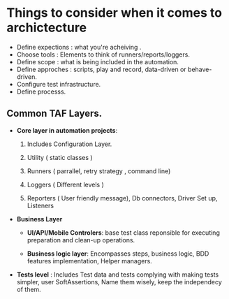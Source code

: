 # Things to consider when it comes to archictecture



- Define expections : what you're acheiving .
- Choose tools : Elements to think of runners/reports/loggers.
- Define scope : what is being included in the automation.
- Define approches : scripts, play and record, data-driven or behave-driven.
- Configure test infrastructure.
- Define processs.


## Common TAF Layers.
  
- **Core layer in automation projects**:
  
    1) Includes Configuration Layer.
  
    2) Utility ( static classes ) 
  
    3) Runners ( parrallel, retry strategy , command line)
    
    4) Loggers ( Different levels )

    5) Reporters ( User friendly message), Db connectors, Driver Set up, Listeners 


- **Business Layer**

  - **UI/API/Mobile Controlers**: base test class reponsible for executing preparation and clean-up operations.

  - **Business logic layer**: Encompasses steps, business logic, BDD features implementation, Helper managers.

* **Tests level** : Includes Test data and tests complying with making tests simpler, user SoftAssertions, Name them wisely, keep the independecy of them.
  